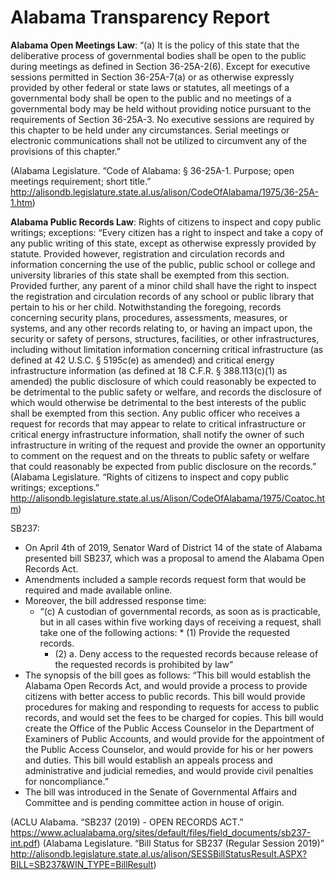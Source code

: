 # Alabama Transparency Report
**Alabama Open Meetings Law**: 
“(a) It is the policy of this state that the deliberative process of governmental bodies shall be open to the public during meetings as defined in Section 36-25A-2(6). Except for executive sessions permitted in Section 36-25A-7(a) or as otherwise expressly provided by other federal or state laws or statutes, all meetings of a governmental body shall be open to the public and no meetings of a governmental body may be held without providing notice pursuant to the requirements of Section 36-25A-3. No executive sessions are required by this chapter to be held under any circumstances. Serial meetings or electronic communications shall not be utilized to circumvent any of the provisions of this chapter.”

(Alabama Legislature. “Code of Alabama: § 36-25A-1. Purpose; open meetings requirement; short title.” http://alisondb.legislature.state.al.us/alison/CodeOfAlabama/1975/36-25A-1.htm)

**Alabama Public Records Law**:
Rights of citizens to inspect and copy public writings; exceptions:
“Every citizen has a right to inspect and take a copy of any public writing of this state, except as otherwise expressly provided by statute. Provided however, registration and circulation records and information concerning the use of the public, public school or college and university libraries of this state shall be exempted from this section. Provided further, any parent of a minor child shall have the right to inspect the registration and circulation records of any school or public library that pertain to his or her child. Notwithstanding the foregoing, records concerning security plans, procedures, assessments, measures, or systems, and any other records relating to, or having an impact upon, the security or safety of persons, structures, facilities, or other infrastructures, including without limitation information concerning critical infrastructure (as defined at 42 U.S.C. § 5195c(e) as amended) and critical energy infrastructure information (as defined at 18 C.F.R. § 388.113(c)(1) as amended) the public disclosure of which could reasonably be expected to be detrimental to the public safety or welfare, and records the disclosure of which would otherwise be detrimental to the best interests of the public shall be exempted from this section. Any public officer who receives a request for records that may appear to relate to critical infrastructure or critical energy infrastructure information, shall notify the owner of such infrastructure in writing of the request and provide the owner an opportunity to comment on the request and on the threats to public safety or welfare that could reasonably be expected from public disclosure on the records.”
(Alabama Legislature. “Rights of citizens to inspect and copy public writings; exceptions.” http://alisondb.legislature.state.al.us/Alison/CodeOfAlabama/1975/Coatoc.htm)

SB237: 
* On April 4th of 2019, Senator Ward of District 14 of the state of Alabama presented bill SB237, which was a proposal to amend the Alabama Open Records Act. 
*	Amendments included a sample records request form that would be required and made available online. 
*	Moreover, the bill addressed response time: 
  	* “(c) A custodian of governmental records, as soon as is practicable, but in all cases within five working days of receiving a request, shall take one of the following actions: 
    		 	* (1) Provide the requested records.
		 * (2) a. Deny access to the requested records because release of the requested records is prohibited by law”
* The synopsis of the bill goes as follows: “This bill would establish the Alabama Open Records Act, and would provide a process to provide citizens with better access to public records. This bill would provide procedures for making and responding to requests for access to public records, and would set the fees to be charged for copies. This bill would create the Office of the Public Access Counselor in the Department of Examiners of Public Accounts, and would provide for the appointment of the Public Access Counselor, and would provide for his or her powers and duties. This bill would establish an appeals process and administrative and judicial remedies, and would provide civil penalties for noncompliance.”
* The bill was introduced in the Senate of Governmental Affairs and Committee and is pending committee action in house of origin. 

(ACLU Alabama. “SB237 (2019) - OPEN RECORDS ACT.” https://www.aclualabama.org/sites/default/files/field_documents/sb237-int.pdf)
(Alabama Legislature. “Bill Status for SB237 (Regular Session 2019)” http://alisondb.legislature.state.al.us/alison/SESSBillStatusResult.ASPX?BILL=SB237&WIN_TYPE=BillResult)

